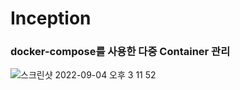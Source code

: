 # Inception

### docker-compose를 사용한 다중 Container 관리 


![스크린샷 2022-09-04 오후 3 11 52](https://user-images.githubusercontent.com/45951630/188300023-bbea6a6b-d644-42ff-95c5-7fd9bf587401.png)
